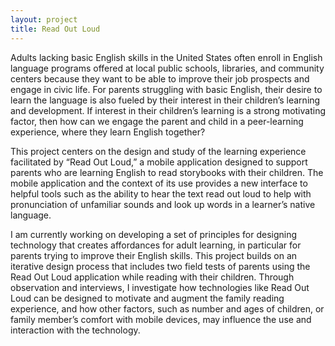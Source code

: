```yaml
---
layout: project
title: Read Out Loud
---
```


Adults lacking basic English skills in the United States often enroll in English language programs offered at local public schools, libraries, and community centers because they want to be able to improve their job prospects and engage in civic life. For parents struggling with basic English, their desire to learn the language is also fueled by their interest in their children’s learning and development. If interest in their children’s learning is a strong motivating factor, then how can we engage the parent and child in a peer-learning experience, where they learn English together?

This project centers on the design and study of the learning experience facilitated by “Read Out Loud,” a mobile application designed to support parents who are learning English to read storybooks with their children. The mobile application and the context of its use provides a new interface to helpful tools such as the ability to hear the text read out loud to help with pronunciation of unfamiliar sounds and look up words in a learner’s native language.

I am currently working on developing a set of principles for designing technology that creates affordances for adult learning, in particular for parents trying to improve their English skills. This project builds on an iterative design process that includes two field tests of parents using the Read Out Loud application while reading with their children. Through observation and interviews, I investigate how technologies like Read Out Loud can be designed to motivate and augment the family reading experience, and how other factors, such as number and ages of children, or family member’s comfort with mobile devices, may influence the use and interaction with the technology. 